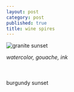 ```yaml
---
layout: post
category: post
published: true
title: wine spires
---
```

![granite sunset]({{site.baseurl}}/media/wine-spires.jpeg)
<!--more-->
<span class='medium fr'>*watercolor, gouache, ink*</span>  \
  \
  \
  \
burgundy sunset
